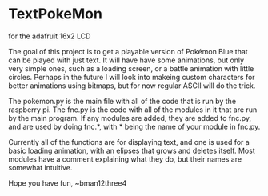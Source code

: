 # TextPokeMon
for the adafruit 16x2 LCD

The goal of this project is to get a playable version of Pokémon Blue that can be played with just text. It will have have some animations, but only very simple ones, such as a loading screen, or a battle animation with little circles. Perhaps in the future I will look into makeing custom characters for better animations using bitmaps, but for now regular ASCII will do the trick.

The pokemon.py is the main file with all of the code that is run by the raspberry pi. The fnc.py is the code with all of the modules in it that are run by the main program. If any modules are added, they are added to fnc.py, and are used by doing fnc.*, with * being the name of your module in fnc.py.

Currently all of the functions are for displaying text, and one is used for a basic loading animation, with an elipses that grows and deletes itself. Most modules have a comment explaining what they do, but their names are somewhat intuitive.

Hope you have fun,
  ~bman12three4
